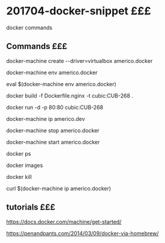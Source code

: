 # 201704-docker-snippet £££
docker commands

## Commands £££
docker-machine create --driver=virtualbox americo.docker

docker-machine env americo.docker

eval $(docker-machine env americo.docker)

docker build -f Dockerfile.nginx -t cubic:CUB-268 .

docker run -d -p 80:80 cubic:CUB-268

docker-machine ip americo.dev

docker-machine stop americo.docker

docker-machine start americo.docker

docker ps

docker images

docker kill <ps-number>

curl $(docker-machine ip americo.docker)

## tutorials £££
https://docs.docker.com/machine/get-started/

https://penandpants.com/2014/03/09/docker-via-homebrew/
